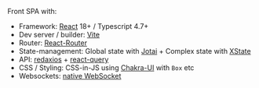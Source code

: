 Front SPA with:

- Framework: [React](https://github.com/facebook/react) 18+ / Typescript 4.7+
- Dev server / builder: [Vite](https://github.com/vitejs/vite/)
- Router: [React-Router](https://github.com/ReactTraining/react-router/)
- State-management: Global state with
  [Jotai](https://github.com/pmndrs/jotai/) + Complex state with
  [XState](https://github.com/statelyai/xstate)
- API: [redaxios](https://github.com/developit/redaxios) +
  [react-query](https://github.com/tannerlinsley/react-query)
- CSS / Styling: CSS-in-JS using
  [Chakra-UI](https://github.com/chakra-ui/chakra-ui) with `Box` etc
- Websockets:
  [native WebSocket](https://developer.mozilla.org/en-US/docs/Web/API/WebSocket)
